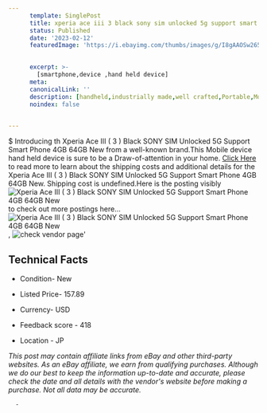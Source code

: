 ```yaml
---
      template: SinglePost
      title: xperia ace iii 3 black sony sim unlocked 5g support smart phone 4gb 64gb new
      status: Published
      date: '2023-02-12'
      featuredImage: 'https://i.ebayimg.com/thumbs/images/g/I8gAAOSw265jb1Q0/s-l225.jpg'
       

      excerpt: >-
        [smartphone,device ,hand held device]
      meta:
      canonicalLink: ''
      description: [handheld,industrially made,well crafted,Portable,Mobile,Compact,Convenient,Lightweight,Maneuverable,Man-portable,Miniature,Carriable,Hand-held,Light,Holdable,Transportable,Mobile device,Pocket-sized,On-the-go,Wireless,Cordless,Compact size,Convenient size, smartphone,device ,hand held device]
      noindex: false
      

---
```

$
      Introducing th Xperia Ace III ( 3 ) Black SONY SIM Unlocked 5G Support Smart Phone 4GB 64GB New from a well-known brand.This Mobile device hand held device is sure to be a Draw-of-attention in your home. [Click Here](https://www.ebay.com/itm/204150315496?hash=item2f884e99e8%3Ag%3AI8gAAOSw265jb1Q0&mkevt=1&mkcid=1&mkrid=711-53200-19255-0&campid=%253CePNCampaignId%253E&customid=%253CreferenceId%253E&toolid=10049) to read more to learn about the shipping costs and additional details for the Xperia Ace III ( 3 ) Black SONY SIM Unlocked 5G Support Smart Phone 4GB 64GB New. Shipping cost is undefined.Here is the posting visibly ![Xperia Ace III ( 3 ) Black SONY SIM Unlocked 5G Support Smart Phone 4GB 64GB New](https://i.ebayimg.com/thumbs/images/g/I8gAAOSw265jb1Q0/s-l225.jpg) to check out more postings here... ![Xperia Ace III ( 3 ) Black SONY SIM Unlocked 5G Support Smart Phone 4GB 64GB New](https://i.ebayimg.com/images/g/I8gAAOSw265jb1Q0/s-l960.jpg), ![check vendor page](https://origin-galleryplus.ebayimg.com/ws/web/204150315496_2_0_1/225x225.jpg)'

      

 ## Technical Facts 



     
      

 - Condition- New 


      

 - Listed Price- 157.89 


      

 - Currency- USD 


      

 - Feedback score - 418 


      

 - Location - JP 


      
      

 *_This post may contain affiliate links from eBay and other third-party websites. As an eBay affiliate, we earn from qualifying purchases. Although we do our best to keep the information up-to-date and accurate, please check the date and all details with the vendor's website before making a purchase. Not all data may be accurate._*




      -
